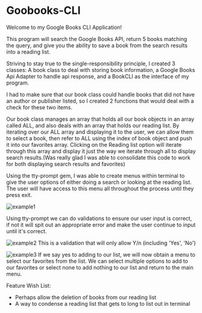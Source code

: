 # Goobooks-CLI
Welcome to my Google Books CLI Application!

This program will search the Google Books API, return 5 books matching the query,
and give you the ability to save a book from the search results into a reading list.

Striving to stay true to the single-responsibility principle, I created 3 classes:
A book class to deal with storing book information, a Google Books Api Adapter to handle
api response, and a BookCLI as the interface of my program.

I had to make sure that our book class could handle books that did not have an author
or publisher listed, so I created 2 functions that would deal with a check for these
two items.

Our book class manages an array that holds all our book objects in an array called ALL,
and also deals with an array that holds our reading list. By iterating over our ALL array
and displaying it to the user, we can allow them to select a book, then refer to ALL using
the index of book object and push it into our favorites array. Clicking on the Reading list
option will iterate through this array and display it just the way we iterate through all to
display search results.(Was really glad I was able to consolidate this code to work for both
displaying search results and favorites)

Using the tty-prompt gem, I was able to create menus within terminal to give the user options
of either doing a search or looking at the reading list. The user will have access to this
menu all throughout the process until they press exit.

![example1](https://i.imgur.com/2RlSKLw.png)

Using tty-prompt we can do validations to ensure our user input is correct, if not it will
spit out an appropriate error and make the user continue to input until it's correct.

![example2](https://i.imgur.com/mULwqN9.png)
This is a validation that will only allow Y/n (including 'Yes', 'No')

![example3](https://i.imgur.com/sNdHQ7W.png)
If we say yes to adding to our list, we will now obtain a menu to select our favorites from the list. We can select multiple options to add to our favorites or select none to add nothing to our list and return to the main menu.

Feature Wish List:
- Perhaps allow the deletion of books from our reading list
- A way to condense a reading list that gets to long to list out in terminal
